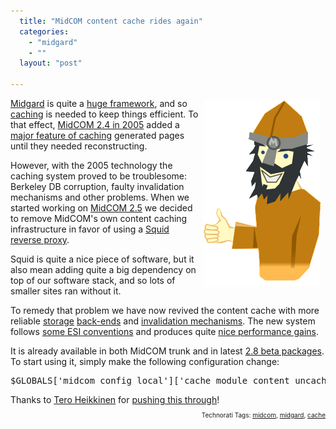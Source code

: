 ```yaml
---
  title: "MidCOM content cache rides again"
  categories: 
    - "midgard"
    - ""
  layout: "post"

---
```

<img src="/files/thumbs-up.jpg" height="298" width="187" border="0" align="right" hspace="8" vspace="4" alt="Vali likes the Content Cache" title="Vali likes the Content Cache" />
<a href="http://www.midgard-project.org/">Midgard</a> is quite a <a href="http://www.ohloh.net/projects/3309/analyses/latest">huge framework</a>, and so <a href="http://en.wikipedia.org/wiki/Cache">caching</a> is needed to keep things efficient. To that effect, <a href="http://www.midgard-project.org/updates/view/midcom-2_4_0.html">MidCOM 2.4 in 2005</a> added a <a href="http://www.midgard-project.org/documentation/concepts-midcom-specs-subsystems-cache/">major feature of caching</a> generated pages until they needed reconstructing.

However, with the 2005 technology the caching system proved to be troublesome: Berkeley DB corruption, faulty invalidation mechanisms and other problems. When we started working on <a href="http://www.midgard-project.org/updates/view/midcom-2_5_0.html">MidCOM 2.5</a> we decided to remove MidCOM's own content caching infrastructure in favor of using a <a href="http://www.midgard-project.org/documentation/setting-up-squid-reverse-proxy/">Squid reverse proxy</a>.

Squid is quite a nice piece of software, but it also mean adding quite a big dependency on top of our software stack, and so lots of smaller sites ran without it. 

To remedy that problem we have now revived the content cache with more reliable <a href="http://www.danga.com/memcached/">storage</a> <a href="http://www.sqlite.org/">back-ends</a> and <a href="http://www.midgard-project.org/discussion/developer-forum/read/23110f7478a611dcaf47c9e3555949044904.html">invalidation mechanisms</a>. The new system follows <a href="http://www.midgard-project.org/discussion/developer-forum/read/fcfd26c091ef11dca68d318091898c508c50.html">some ESI conventions</a> and produces quite <a href="http://www.midgard-project.org/discussion/developer-forum/read/c54c1bfa8f8311dc8aa411258c18d785d785.html">nice performance gains</a>.

It is already available in both MidCOM trunk and in latest <a href="http://pear.midcom-project.org/index.php?package=midcom&amp;release=2.8.0beta19&amp;downloads">2.8 beta packages</a>. To start using it, simply make the following configuration change:

<pre>$GLOBALS['midcom_config_local']['cache_module_content_uncached'] = false;
</pre>Thanks to <a href="http://teroheikkinen.iki.fi/">Tero Heikkinen</a> for <a href="http://www.slideshare.net/tepheikk/caching-idea-for-midcom/">pushing this through</a>!

<p style="text-align:right;font-size:10px;">Technorati Tags: <a href="http://www.technorati.com/tag/midcom" rel="tag">midcom</a>, <a href="http://www.technorati.com/tag/midgard" rel="tag">midgard</a>, <a href="http://www.technorati.com/tag/cache" rel="tag">cache</a></p>